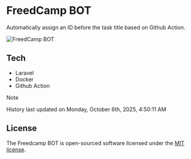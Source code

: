 # FreedCamp BOT

Automatically assign an ID before the task title based on Github Action.

![FreedCamp BOT](https://repository-images.githubusercontent.com/737932867/7d34798b-2680-471c-b089-a78a718d3d6a)

## Tech

- Laravel
- Docker
- Github Action

> [!NOTE]  
> History last updated on Monday, October 6th, 2025, 4:50:11 AM

## License

The Freedcamp BOT is open-sourced software licensed under the [MIT license](https://opensource.org/licenses/MIT).
